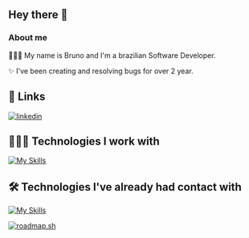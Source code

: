 ## Hey there 👋

### About me

🙇🏻‍♂️ My name is Bruno and I'm a brazilian Software Developer.

✨ I've been creating and resolving bugs for over 2 year. 


## 🔗 Links
[![linkedin](https://img.shields.io/badge/linkedin-0A66C2?style=for-the-badge&logo=linkedin&logoColor=white)](https://www.linkedin.com/in/brunokcapistrano/)


## 🧑🏻‍💻 Technologies I work with



[![My Skills](https://skillicons.dev/icons?i=angular,py,docker,nodejs,git,sass,ts,figma)](https://skillicons.dev)


## 🛠 Technologies I've already had contact with

[![My Skills](https://skillicons.dev/icons?i=html,js,vue,css,tailwind,redis,vite,webflow)](https://skillicons.dev) 

[![roadmap.sh](https://api.roadmap.sh/v1-badge/tall/65956e83ae22c12523181c55?variant=dark)](https://roadmap.sh)
